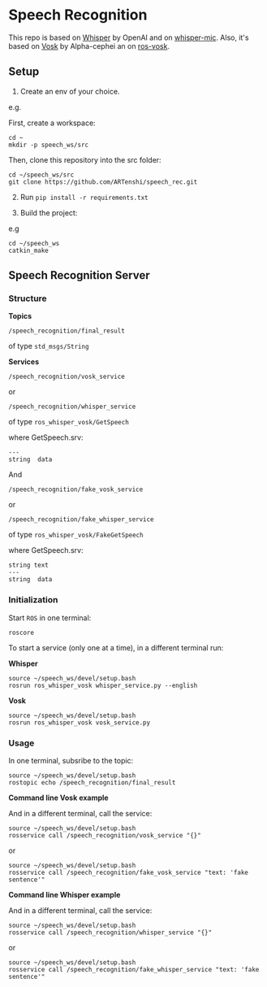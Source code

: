 # Speech Recognition
This repo is based on [Whisper](https://github.com/openai/whisper) by OpenAI and on [whisper-mic](https://github.com/mallorbc/whisper_mic).  Also, it's based on [Vosk](https://alphacephei.com/vosk/) by Alpha-cephei an on [ros-vosk](https://github.com/alphacep/ros-vosk).

## Setup

1. Create an env of your choice.

e.g.

First, create a workspace:

```
cd ~
mkdir -p speech_ws/src
```

Then, clone this repository into the src folder:

```
cd ~/speech_ws/src
git clone https://github.com/ARTenshi/speech_rec.git
```

2. Run ```pip install -r requirements.txt```

3. Build the project:

e.g 

```
cd ~/speech_ws
catkin_make
```

## Speech Recognition Server

### Structure

**Topics**

```
/speech_recognition/final_result
```

of type `std_msgs/String`


**Services**

```
/speech_recognition/vosk_service
```

or 

```
/speech_recognition/whisper_service
```

of type `ros_whisper_vosk/GetSpeech` 

where GetSpeech.srv:

```
---
string  data
```

And

```
/speech_recognition/fake_vosk_service
```

or 

```
/speech_recognition/fake_whisper_service
```

of type `ros_whisper_vosk/FakeGetSpeech` 

where GetSpeech.srv:

```
string text
---
string  data
```

### Initialization

Start `ROS` in one terminal:

```
roscore
```

To start a service (only one at a time), in a different terminal run:

**Whisper**

```
source ~/speech_ws/devel/setup.bash
rosrun ros_whisper_vosk whisper_service.py --english
```

**Vosk**

```
source ~/speech_ws/devel/setup.bash
rosrun ros_whisper_vosk vosk_service.py
```

### Usage

In one terminal, subsribe to the topic:

```
source ~/speech_ws/devel/setup.bash
rostopic echo /speech_recognition/final_result
```

**Command line Vosk example**

And in a different terminal, call the service:

```
source ~/speech_ws/devel/setup.bash
rosservice call /speech_recognition/vosk_service "{}"
```

or

```
source ~/speech_ws/devel/setup.bash
rosservice call /speech_recognition/fake_vosk_service "text: 'fake sentence'"
```

**Command line Whisper example**

And in a different terminal, call the service:

```
source ~/speech_ws/devel/setup.bash
rosservice call /speech_recognition/whisper_service "{}"
```

or

```
source ~/speech_ws/devel/setup.bash
rosservice call /speech_recognition/fake_whisper_service "text: 'fake sentence'"
```
